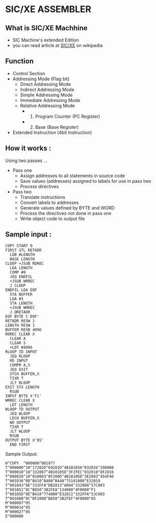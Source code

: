 # SIC/XE ASSEMBLER
##  What is SIC/XE Machhine
* SIC Machine's extended Edition
* you can read article at [SIC/XE](https://en.wikipedia.org/wiki/Simplified_Instructional_Computer) on wikipedia
## Function
* Control Section
* Addressing Mode (Flag bit)
  * Direct Addressing Mode
  * Indirect Addressing Mode
  * Simple Addressing Mode
  * Immediate Addressing Mode
  * Relative Addressing Mode
    *   1. Program Counter (PC Register)
    *   2. Base (Base Register)
* Extended Instruction (4bit Instruction)

## How it works :
Using two passes ...
* Pass one
  * Assign addresses to all statements in source code
  * Save values (addresses) assigned to labels for use in pass two
  * Process directives
* Pass two
  * Translate instructions
  * Convert labels to addresses
  * Generate values defined by BYTE and WORD
  * Process the directives not done in pass one
  * Write object code to output file
## Sample input :
````
COPY START 0
FIRST STL RETADR
  LDB #LENGTH
  BASE LENGTH
CLOOP +JSUB RDREC
  LDA LENGTH
  COMP #0
  JEQ ENDFIL
  +JSUB WRREC
  J CLOOP
ENDFIL LDA EOF
  STA BUFFER
  LDA #3
  STA LENGTH
  +JSUB WRREC
  J @RETADR
EOF BYTE C'EOF'
RETADR RESW 1
LENGTH RESW 1
BUFFER RESB 4096
RDREC CLEAR X
  CLEAR A
  CLEAR S
  +LDT #4096
RLOOP TD INPUT
  JEQ RLOOP
  RD INPUT
  COMPR A,S
  JEQ EXIT
  STCH BUFFER,X
  TIXR T
  JLT RLOOP
EXIT STX LENGTH
  RSUB   
INPUT BYTE X'F1'
WRREC CLEAR X
  LDT LENGTH
WLOOP TD OUTPUT
  JEQ WLOOP
  LDCH BUFFER,X
  WD OUTPUT
  TIXR T
  JLT WLOOP
  RSUB  
OUTPUT BYTE X'05'
  END FIRST   
````

Sample Output: 
````
H^COPY  ^000000^001077
T^000000^10^17202D^69202D^4B101036^032026^290000
T^000010^10^332007^4B10105D^3F2FEC^032010^0F2016
T^000020^10^010003^0F200D^4B10105D^3E2003^454F46
T^001036^0D^B410^B400^B440^75101000^E32019
T^001043^0E^332FFA^DB2013^A004^332008^57C003
T^001051^0C^B850^3B2FEA^134000^4F0000^F1
T^00105D^0E^B410^774000^E32011^332FFA^53C003
T^00106B^0C^DF2008^B850^3B2FEF^4F0000^05
M^000007^05
M^000014^05
M^000027^05
E^000000
````
